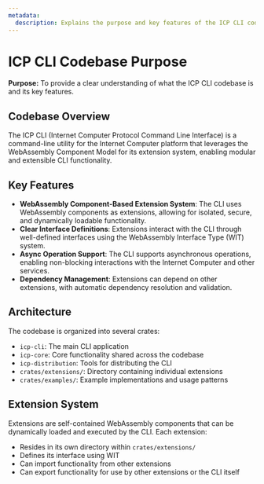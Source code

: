 ```yaml
---
metadata:
  description: Explains the purpose and key features of the ICP CLI codebase.
---
```


# ICP CLI Codebase Purpose

**Purpose:** To provide a clear understanding of what the ICP CLI codebase is and its key features.

## Codebase Overview

The ICP CLI (Internet Computer Protocol Command Line Interface) is a command-line utility for the Internet Computer platform that leverages the WebAssembly Component Model for its extension system, enabling modular and extensible CLI functionality.

## Key Features

- **WebAssembly Component-Based Extension System**: The CLI uses WebAssembly components as extensions, allowing for isolated, secure, and dynamically loadable functionality.
- **Clear Interface Definitions**: Extensions interact with the CLI through well-defined interfaces using the WebAssembly Interface Type (WIT) system.
- **Async Operation Support**: The CLI supports asynchronous operations, enabling non-blocking interactions with the Internet Computer and other services.
- **Dependency Management**: Extensions can depend on other extensions, with automatic dependency resolution and validation.

## Architecture

The codebase is organized into several crates:

- `icp-cli`: The main CLI application
- `icp-core`: Core functionality shared across the codebase
- `icp-distribution`: Tools for distributing the CLI
- `crates/extensions/`: Directory containing individual extensions
- `crates/examples/`: Example implementations and usage patterns

## Extension System

Extensions are self-contained WebAssembly components that can be dynamically loaded and executed by the CLI. Each extension:

- Resides in its own directory within `crates/extensions/`
- Defines its interface using WIT
- Can import functionality from other extensions
- Can export functionality for use by other extensions or the CLI itself
